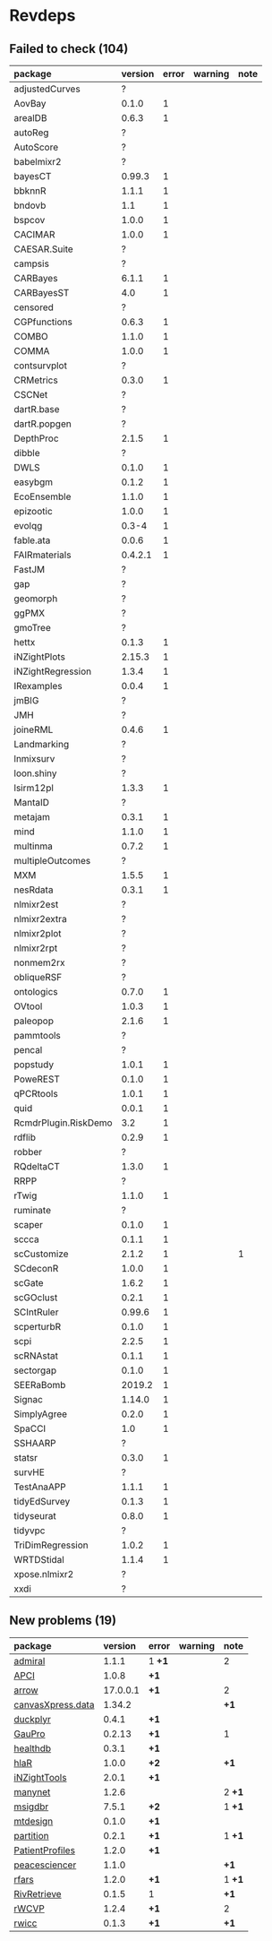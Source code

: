 # Revdeps

## Failed to check (104)

|package              |version |error |warning |note |
|:--------------------|:-------|:-----|:-------|:----|
|adjustedCurves       |?       |      |        |     |
|AovBay               |0.1.0   |1     |        |     |
|arealDB              |0.6.3   |1     |        |     |
|autoReg              |?       |      |        |     |
|AutoScore            |?       |      |        |     |
|babelmixr2           |?       |      |        |     |
|bayesCT              |0.99.3  |1     |        |     |
|bbknnR               |1.1.1   |1     |        |     |
|bndovb               |1.1     |1     |        |     |
|bspcov               |1.0.0   |1     |        |     |
|CACIMAR              |1.0.0   |1     |        |     |
|CAESAR.Suite         |?       |      |        |     |
|campsis              |?       |      |        |     |
|CARBayes             |6.1.1   |1     |        |     |
|CARBayesST           |4.0     |1     |        |     |
|censored             |?       |      |        |     |
|CGPfunctions         |0.6.3   |1     |        |     |
|COMBO                |1.1.0   |1     |        |     |
|COMMA                |1.0.0   |1     |        |     |
|contsurvplot         |?       |      |        |     |
|CRMetrics            |0.3.0   |1     |        |     |
|CSCNet               |?       |      |        |     |
|dartR.base           |?       |      |        |     |
|dartR.popgen         |?       |      |        |     |
|DepthProc            |2.1.5   |1     |        |     |
|dibble               |?       |      |        |     |
|DWLS                 |0.1.0   |1     |        |     |
|easybgm              |0.1.2   |1     |        |     |
|EcoEnsemble          |1.1.0   |1     |        |     |
|epizootic            |1.0.0   |1     |        |     |
|evolqg               |0.3-4   |1     |        |     |
|fable.ata            |0.0.6   |1     |        |     |
|FAIRmaterials        |0.4.2.1 |1     |        |     |
|FastJM               |?       |      |        |     |
|gap                  |?       |      |        |     |
|geomorph             |?       |      |        |     |
|ggPMX                |?       |      |        |     |
|gmoTree              |?       |      |        |     |
|hettx                |0.1.3   |1     |        |     |
|iNZightPlots         |2.15.3  |1     |        |     |
|iNZightRegression    |1.3.4   |1     |        |     |
|IRexamples           |0.0.4   |1     |        |     |
|jmBIG                |?       |      |        |     |
|JMH                  |?       |      |        |     |
|joineRML             |0.4.6   |1     |        |     |
|Landmarking          |?       |      |        |     |
|lnmixsurv            |?       |      |        |     |
|loon.shiny           |?       |      |        |     |
|lsirm12pl            |1.3.3   |1     |        |     |
|MantaID              |?       |      |        |     |
|metajam              |0.3.1   |1     |        |     |
|mind                 |1.1.0   |1     |        |     |
|multinma             |0.7.2   |1     |        |     |
|multipleOutcomes     |?       |      |        |     |
|MXM                  |1.5.5   |1     |        |     |
|nesRdata             |0.3.1   |1     |        |     |
|nlmixr2est           |?       |      |        |     |
|nlmixr2extra         |?       |      |        |     |
|nlmixr2plot          |?       |      |        |     |
|nlmixr2rpt           |?       |      |        |     |
|nonmem2rx            |?       |      |        |     |
|obliqueRSF           |?       |      |        |     |
|ontologics           |0.7.0   |1     |        |     |
|OVtool               |1.0.3   |1     |        |     |
|paleopop             |2.1.6   |1     |        |     |
|pammtools            |?       |      |        |     |
|pencal               |?       |      |        |     |
|popstudy             |1.0.1   |1     |        |     |
|PoweREST             |0.1.0   |1     |        |     |
|qPCRtools            |1.0.1   |1     |        |     |
|quid                 |0.0.1   |1     |        |     |
|RcmdrPlugin.RiskDemo |3.2     |1     |        |     |
|rdflib               |0.2.9   |1     |        |     |
|robber               |?       |      |        |     |
|RQdeltaCT            |1.3.0   |1     |        |     |
|RRPP                 |?       |      |        |     |
|rTwig                |1.1.0   |1     |        |     |
|ruminate             |?       |      |        |     |
|scaper               |0.1.0   |1     |        |     |
|sccca                |0.1.1   |1     |        |     |
|scCustomize          |2.1.2   |1     |        |1    |
|SCdeconR             |1.0.0   |1     |        |     |
|scGate               |1.6.2   |1     |        |     |
|scGOclust            |0.2.1   |1     |        |     |
|SCIntRuler           |0.99.6  |1     |        |     |
|scperturbR           |0.1.0   |1     |        |     |
|scpi                 |2.2.5   |1     |        |     |
|scRNAstat            |0.1.1   |1     |        |     |
|sectorgap            |0.1.0   |1     |        |     |
|SEERaBomb            |2019.2  |1     |        |     |
|Signac               |1.14.0  |1     |        |     |
|SimplyAgree          |0.2.0   |1     |        |     |
|SpaCCI               |1.0     |1     |        |     |
|SSHAARP              |?       |      |        |     |
|statsr               |0.3.0   |1     |        |     |
|survHE               |?       |      |        |     |
|TestAnaAPP           |1.1.1   |1     |        |     |
|tidyEdSurvey         |0.1.3   |1     |        |     |
|tidyseurat           |0.8.0   |1     |        |     |
|tidyvpc              |?       |      |        |     |
|TriDimRegression     |1.0.2   |1     |        |     |
|WRTDStidal           |1.1.4   |1     |        |     |
|xpose.nlmixr2        |?       |      |        |     |
|xxdi                 |?       |      |        |     |

## New problems (19)

|package           |version  |error    |warning |note     |
|:-----------------|:--------|:--------|:-------|:--------|
|[admiral](problems.md#admiral)|1.1.1    |1 __+1__ |        |2        |
|[APCI](problems.md#apci)|1.0.8    |__+1__   |        |         |
|[arrow](problems.md#arrow)|17.0.0.1 |__+1__   |        |2        |
|[canvasXpress.data](problems.md#canvasxpressdata)|1.34.2   |         |        |__+1__   |
|[duckplyr](problems.md#duckplyr)|0.4.1    |__+1__   |        |         |
|[GauPro](problems.md#gaupro)|0.2.13   |__+1__   |        |1        |
|[healthdb](problems.md#healthdb)|0.3.1    |__+1__   |        |         |
|[hlaR](problems.md#hlar)|1.0.0    |__+2__   |        |__+1__   |
|[iNZightTools](problems.md#inzighttools)|2.0.1    |__+1__   |        |         |
|[manynet](problems.md#manynet)|1.2.6    |         |        |2 __+1__ |
|[msigdbr](problems.md#msigdbr)|7.5.1    |__+2__   |        |1 __+1__ |
|[mtdesign](problems.md#mtdesign)|0.1.0    |__+1__   |        |         |
|[partition](problems.md#partition)|0.2.1    |__+1__   |        |1 __+1__ |
|[PatientProfiles](problems.md#patientprofiles)|1.2.0    |__+1__   |        |         |
|[peacesciencer](problems.md#peacesciencer)|1.1.0    |         |        |__+1__   |
|[rfars](problems.md#rfars)|1.2.0    |__+1__   |        |1 __+1__ |
|[RivRetrieve](problems.md#rivretrieve)|0.1.5    |1        |        |__+1__   |
|[rWCVP](problems.md#rwcvp)|1.2.4    |__+1__   |        |2        |
|[rwicc](problems.md#rwicc)|0.1.3    |__+1__   |        |__+1__   |

